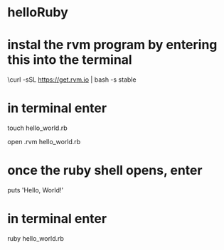 # helloRuby
# instal the rvm program by entering this into the terminal
\curl -sSL https://get.rvm.io | bash -s stable
# in terminal enter
touch hello_world.rb

open .rvm hello_world.rb
# once the ruby shell opens, enter
puts 'Hello, World!'
# in terminal enter
ruby hello_world.rb

